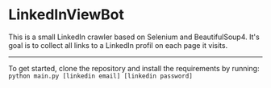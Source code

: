 # LinkedInViewBot

This is a small LinkedIn crawler based on Selenium and BeautifulSoup4.
It's goal is to collect all links to a LinkedIn profil on each page it visits.

---
To get started, clone the repository and install the requirements by running: 
`python main.py [linkedin email] [linkedin password]`

